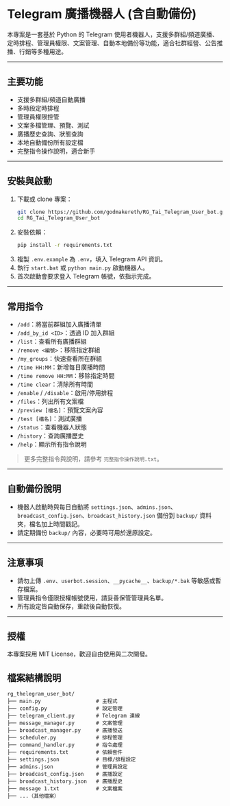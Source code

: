 # Telegram 廣播機器人 (含自動備份)

本專案是一套基於 Python 的 Telegram 使用者機器人，支援多群組/頻道廣播、定時排程、管理員權限、文案管理、自動本地備份等功能，適合社群經營、公告推播、行銷等多種用途。

---

## 主要功能
- 支援多群組/頻道自動廣播
- 多時段定時排程
- 管理員權限控管
- 文案多檔管理、預覽、測試
- 廣播歷史查詢、狀態查詢
- 本地自動備份所有設定檔
- 完整指令操作說明，適合新手

---

## 安裝與啟動
1. 下載或 clone 專案：
   ```bash
   git clone https://github.com/godmakereth/RG_Tai_Telegram_User_bot.git
   cd RG_Tai_Telegram_User_bot
   ```
2. 安裝依賴：
   ```bash
   pip install -r requirements.txt
   ```
3. 複製 `.env.example` 為 `.env`，填入 Telegram API 資訊。
4. 執行 `start.bat` 或 `python main.py` 啟動機器人。
5. 首次啟動會要求登入 Telegram 帳號，依指示完成。

---

## 常用指令
- `/add`：將當前群組加入廣播清單
- `/add_by_id <ID>`：透過 ID 加入群組
- `/list`：查看所有廣播群組
- `/remove <編號>`：移除指定群組
- `/my_groups`：快速查看所在群組
- `/time HH:MM`：新增每日廣播時間
- `/time remove HH:MM`：移除指定時間
- `/time clear`：清除所有時間
- `/enable` / `/disable`：啟用/停用排程
- `/files`：列出所有文案檔
- `/preview [檔名]`：預覽文案內容
- `/test [檔名]`：測試廣播
- `/status`：查看機器人狀態
- `/history`：查詢廣播歷史
- `/help`：顯示所有指令說明

> 更多完整指令與說明，請參考 `完整指令操作說明.txt`。

---

## 自動備份說明
- 機器人啟動時與每日自動將 `settings.json`、`admins.json`、`broadcast_config.json`、`broadcast_history.json` 備份到 `backup/` 資料夾，檔名加上時間戳記。
- 請定期備份 `backup/` 內容，必要時可用於還原設定。

---

## 注意事項
- 請勿上傳 `.env`、`userbot.session`、`__pycache__`、`backup/*.bak` 等敏感或暫存檔案。
- 管理員指令僅限授權帳號使用，請妥善保管管理員名單。
- 所有設定皆自動保存，重啟後自動恢復。

---

## 授權
本專案採用 MIT License，歡迎自由使用與二次開發。

## 檔案結構說明

```
rg_thelegram_user_bot/
├── main.py                  # 主程式
├── config.py                # 設定管理
├── telegram_client.py       # Telegram 連線
├── message_manager.py       # 文案管理
├── broadcast_manager.py     # 廣播發送
├── scheduler.py             # 排程管理
├── command_handler.py       # 指令處理
├── requirements.txt         # 依賴套件
├── settings.json            # 目標/排程設定
├── admins.json              # 管理員設定
├── broadcast_config.json    # 廣播設定
├── broadcast_history.json   # 廣播歷史
├── message 1.txt            # 文案檔案
├── ...（其他檔案）
``` 
